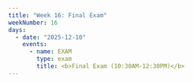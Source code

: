 ```yaml
---
title: "Week 16: Final Exam"
weekNumber: 16
days:
  - date: "2025-12-10"
    events:
      - name: EXAM
        type: exam
        title: <b>Final Exam (10:30AM-12:30PM)</b>
---
```

